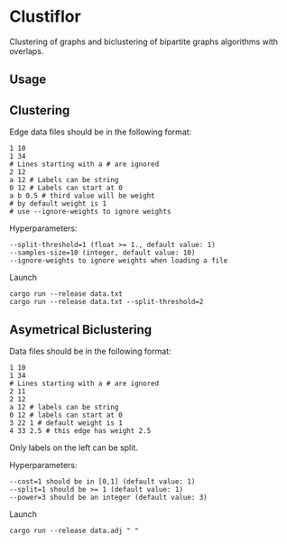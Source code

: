 # Clustiflor

Clustering of graphs and biclustering of bipartite graphs algorithms with overlaps.



## Usage


## Clustering

Edge data files should be in the following format:

    1 10
    1 34
    # Lines starting with a # are ignored
    2 12
    a 12 # Labels can be string
    0 12 # Labels can start at 0
    a b 0.5 # third value will be weight
    # by default weight is 1
    # use --ignore-weights to ignore weights

Hyperparameters:

    --split-threshold=1 (float >= 1., default value: 1)
    --samples-size=10 (integer, default value: 10)
    --ignore-weights to ignore weights when loading a file


Launch

    cargo run --release data.txt
    cargo run --release data.txt --split-threshold=2



## Asymetrical Biclustering

Data files should be in the following format:

    1 10
    1 34
    # Lines starting with a # are ignored
    2 11
    2 12
    a 12 # labels can be string
    0 12 # labels can start at 0
    3 22 1 # default weight is 1
    4 33 2.5 # this edge has weight 2.5

Only labels on the left can be split.


Hyperparameters:

    --cost=1 should be in [0,1] (default value: 1)
    --split=1 should be >= 1 (default value: 1)
    --power=3 should be an integer (default value: 3)


Launch

    cargo run --release data.adj " "